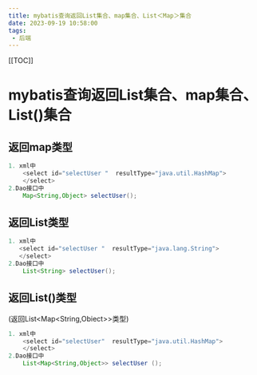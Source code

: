 ```yaml
---
title: mybatis查询返回List集合、map集合、List＜Map＞集合
date: 2023-09-19 10:58:00
tags: 
 - 后端
---
```


[[TOC]]

# mybatis查询返回List集合、map集合、List()集合

## 返回map类型
```java
1. xml中
    <select id="selectUser "  resultType="java.util.HashMap">  
    </select>
2.Dao接口中
    Map<String,Object> selectUser();
```

## 返回List类型
```java
1. xml中
   <select id="selectUser "  resultType="java.lang.String">  
   </select>
2.Dao接口中
    List<String> selectUser();
```

## 返回List()类型
(返回List<Map<String,Obiect>>类型)
```java
1. xml中
    <select id="selectUser"  resultType="java.util.HashMap">  
    </select>
2.Dao接口中
    List<Map<String,Object>> selectUser ();
```


